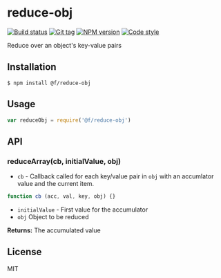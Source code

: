 
# reduce-obj

[![Build status][travis-image]][travis-url]
[![Git tag][git-image]][git-url]
[![NPM version][npm-image]][npm-url]
[![Code style][standard-image]][standard-url]

Reduce over an object&#x27;s key-value pairs

## Installation

    $ npm install @f/reduce-obj

## Usage

```js
var reduceObj = require('@f/reduce-obj')

```

## API

### reduceArray(cb, initialValue, obj)

- `cb` - Callback called for each key/value pair in `obj` with an accumlator value and the current item.

```js
function cb (acc, val, key, obj) {}
```

- `initialValue` - First value for the accumulator
- `obj` Object to be reduced

**Returns:** The accumulated value

## License

MIT

[travis-image]: https://img.shields.io/travis/micro-js/reduce-obj.svg?style=flat-square
[travis-url]: https://travis-ci.org/micro-js/reduce-obj
[git-image]: https://img.shields.io/github/tag/micro-js/reduce-obj.svg
[git-url]: https://github.com/micro-js/reduce-obj
[standard-image]: https://img.shields.io/badge/code%20style-standard-brightgreen.svg?style=flat
[standard-url]: https://github.com/feross/standard
[npm-image]: https://img.shields.io/npm/v/@f/reduce-obj.svg?style=flat-square
[npm-url]: https://npmjs.org/package/@f/reduce-obj
